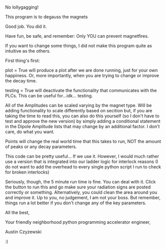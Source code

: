 No lollygagging!

This program is to degauss the magnets

Good job. You did it.

Have fun, be safe, and remember: Only YOU can prevent magnetfires.

If you want to change some things, I did not make this program quite as intuitive as the others.

First thing's first:

plot = True will produce a plot after we are done running, just for your own happiness. Or, more importantly, when you are
  trying to change or improve the decay time.
  
testing = True will deactivate the functionality that communicates with the PLCs. This can be useful for...idk... testing.

All of the Amplitudes can be scaled varying by the magnet type. Will be adding functionality to scale differently based on secition
 but, if you are taking the time to read this, you can also do this yourself (so I don't have to test and approve the new version)
 by simply adding a conditional statement in the Dipole Amplitude lists that may change by an additional factor. I don't care, do what
 you want.
 
Points will change the real world time that this takes to run, NOT the amount of peaks or any decay parameters.

This code can be pretty useful... If we use it. However, I would much rather use a version that is integrated into our
ladder logic for interlock reasons (I do not want to add the overhead to every single python script I run to check for broken interlocks)

Seriously, though, the 5 minute run time is fine. You can deal with it. Click the button to run this and go make sure your radiation signs
are posted correctly or something. Alternatively, you could clean the area around you and improve it. Up to you, no judgement,
I am not your boss. But remember, things run a lot better if you don't change any of the key parameters.

All the best, 

Your friendly neighborhood python programming accelerator engineer, 

Austin Czyzewski

:)
